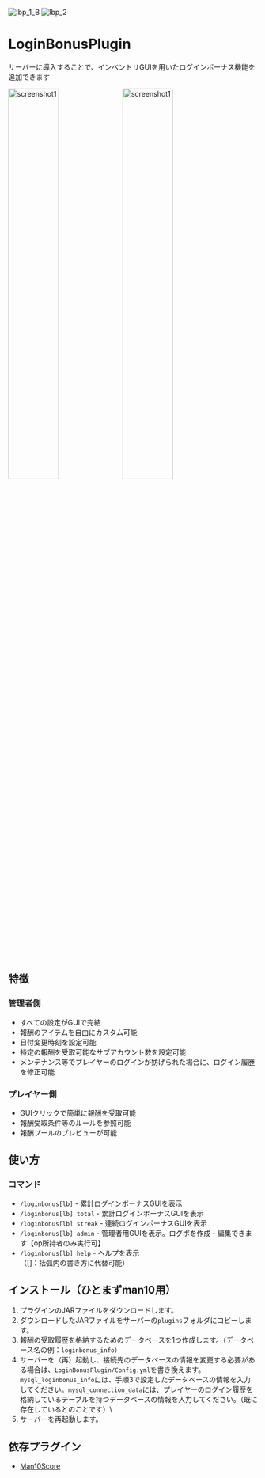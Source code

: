![lbp_1_B](https://github.com/user-attachments/assets/f5f6acba-6ce5-4495-8d21-c99a252e8653)
![lbp_2](https://github.com/user-attachments/assets/308251e0-c82e-449e-8fc3-bb01fc666ba3)

# LoginBonusPlugin

サーバーに導入することで、インベントリGUIを用いたログインボーナス機能を追加できます

<img width="45%" alt="screenshot1" src="https://github.com/user-attachments/assets/f2a442fa-83b8-4120-885f-a7068fa98199">
<img width="45%" alt="screenshot1" src="https://github.com/user-attachments/assets/5df02ed1-c661-49ef-806a-07a350a931d8">


## 特徴

### 管理者側

- すべての設定がGUIで完結
- 報酬のアイテムを自由にカスタム可能
- 日付変更時刻を設定可能
- 特定の報酬を受取可能なサブアカウント数を設定可能
- メンテナンス等でプレイヤーのログインが妨げられた場合に、ログイン履歴を修正可能

### プレイヤー側

- GUIクリックで簡単に報酬を受取可能
- 報酬受取条件等のルールを参照可能
- 報酬プールのプレビューが可能

## 使い方

### コマンド
- `/loginbonus[lb]` - 累計ログインボーナスGUIを表示
- `/loginbonus[lb] total` - 累計ログインボーナスGUIを表示
- `/loginbonus[lb] streak` - 連続ログインボーナスGUIを表示
- `/loginbonus[lb] admin` - 管理者用GUIを表示。ログボを作成・編集できます【op所持者のみ実行可】
- `/loginbonus[lb] help` - ヘルプを表示\
（[]：括弧内の書き方に代替可能）

## インストール（ひとまずman10用）

1. プラグインのJARファイルをダウンロードします。
2. ダウンロードしたJARファイルをサーバーの`plugins`フォルダにコピーします。
3. 報酬の受取履歴を格納するためのデータベースを1つ作成します。（データベース名の例：`loginbonus_info`）
4. サーバーを（再）起動し、接続先のデータベースの情報を変更する必要がある場合は、`LoginBonusPlugin/Config.yml`を書き換えます。`mysql_loginbonus_info`には、手順3で設定したデータベースの情報を入力してください。`mysql_connection_data`には、プレイヤーのログイン履歴を格納しているテーブルを持つデータベースの情報を入力してください。（既に存在しているとのことです）\
5. サーバーを再起動します。

## 依存プラグイン
- [Man10Score](https://github.com/forest611/Man10Score)
